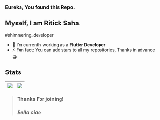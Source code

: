 ### Eureka, You found this Repo.
## Myself, I am Ritick Saha. 
#shimmering_developer

- 🔭 I’m currently working as a **Flutter Developer**
- ⚡ Fun fact: You can add stars to all my repositories, Thanks in advance 😀

## Stats 

| <img src="https://github-readme-stats.vercel.app/api?username=RitickSaha&show_icons=true&count_private=true" /> | <img src="https://github-readme-streak-stats.herokuapp.com/?user=RitickSaha"/> |
|:------------:|:------------:|

<!--
Here are some ideas to get you started:

- 🔭 I’m currently working on ...
- 🌱 I’m currently learning ...
- 👯 I’m looking to collaborate on ...
- 🤔 I’m looking for help with ...
- 💬 Ask me about ...
- 📫 How to reach me: ...
- 😄 Pronouns: ...
- ⚡ Fun fact: ...
-->

>### Thanks For joining!
>### _Bella ciao_
